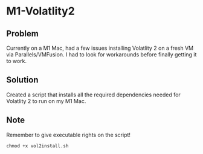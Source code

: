 # M1-Volatlity2
## Problem
Currently on a M1 Mac, had a few issues installing Volatlity 2 on a fresh VM via Parallels/VMFusion. I had to look for workarounds before finally getting it to work. 
## Solution
Created a script that installs all the required dependencies needed for Volatlity 2 to run on my M1 Mac.

## Note
Remember to give executable rights on the script!

```shell
chmod +x vol2install.sh
```

